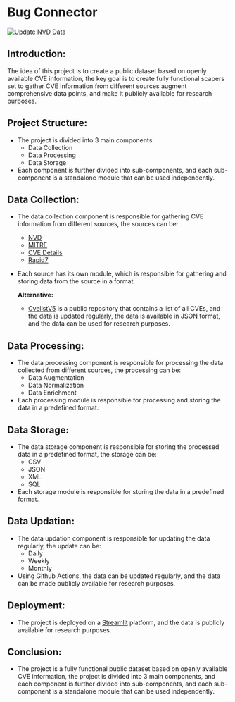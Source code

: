 # Bug Connector

[![Update NVD Data](https://github.com/Sanjeev-Kumar78/bug-connector/actions/workflows/main.yml/badge.svg?branch=main)](https://github.com/Sanjeev-Kumar78/bug-connector/actions/workflows/main.yml)
## Introduction:

The idea of this project is to create a public dataset based on openly available CVE information, the key goal is to create fully functional scapers set to gather CVE information from different sources augment comprehensive data points, and make it publicly available for research purposes.
 
## Project Structure:    
- The project is divided into 3 main components:
  - Data Collection
  - Data Processing
  - Data Storage
- Each component is further divided into sub-components, and each sub-component is a standalone module that can be used independently.

## Data Collection:
- The data collection component is responsible for gathering CVE information from different sources, the sources can be:
    - [NVD](https://nvd.nist.gov/vuln/search/results?form_type=Basic&results_type=overview&search_type=all&isCpeNameSearch=false)
    - [MITRE](https://www.cve.org/Downloads#current-format)
    - [CVE Details](https://www.cvedetails.com/vulnerability-search.php?f=1&vendor=&product=&cweid=&cvssscoremin=&cvssscoremax=&publishdatestart=&publishdateend=&updatedatestart=&updatedateend=&cisaaddstart=&cisaaddend=&cisaduestart=&cisadueend=&page=1)
    - [Rapid7](https://www.rapid7.com/db/?q=&type=nexpose)
- Each source has its own module, which is responsible for gathering and storing data from the source in a format.
  
  **Alternative:**
  - [CvelistV5](https://github.com/CVEProject/cvelistV5) is a public repository that contains a list of all CVEs, and the data is updated regularly, the data is available in JSON format, and the data can be used for research purposes.
  
## Data Processing:
- The data processing component is responsible for processing the data collected from different sources, the processing can be:
    - Data Augmentation
    - Data Normalization
    - Data Enrichment
- Each processing module is responsible for processing and storing the data in a predefined format.

## Data Storage:
- The data storage component is responsible for storing the processed data in a predefined format, the storage can be:
    - CSV
    - JSON
    - XML
    - SQL
- Each storage module is responsible for storing the data in a predefined format.

## Data Updation:
- The data updation component is responsible for updating the data regularly, the update can be:
    - Daily
    - Weekly
    - Monthly
- Using Github Actions, the data can be updated regularly, and the data can be made publicly available for research purposes.

## Deployment:
- The project is deployed on a [Streamlit](https://streamlit.io) platform, and the data is publicly available for research purposes.

## Conclusion:
- The project is a fully functional public dataset based on openly available CVE information, the project is divided into 3 main components, and each component is further divided into sub-components, and each sub-component is a standalone module that can be used independently.

